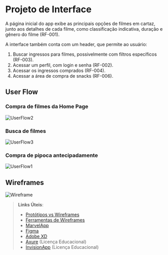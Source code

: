 
# Projeto de Interface

 A página inicial do app exibe as principais opções de filmes em cartaz, junto aos detalhes de cada filme, como classificação indicativa, duração e gênero do filme (RF-001).
 
 A interface também conta com um header, que permite ao usuário: 
 
 1. Buscar ingressos para filmes, possivelmente com filtros específicos (RF-003). 
 2. Acessar um perfil, com login e senha (RF-002).
 3. Acessar os ingressos comprados (RF-004).
 4. Acessar a área de compra de snacks (RF-006).

## User Flow

### Compra de filmes da Home Page

![UserFlow2](https://github.com/user-attachments/assets/abd1d442-91b8-4bad-9f4c-050b32f23031)<br>

### Busca de filmes

![UserFlow3](https://github.com/user-attachments/assets/33ec3c15-91d7-408f-a987-c0861b553f6e)<br>

### Compra de pipoca antecipadamente

![UserFlow1](https://github.com/user-attachments/assets/c8251433-07a6-4652-8864-52518d80b081)<br>

## Wireframes

![Wireframe](https://github.com/user-attachments/assets/ca9fcd7c-f90c-41e9-b128-dbe30c1fc162)
 
> **Links Úteis**:
> - [Protótipos vs Wireframes](https://www.nngroup.com/videos/prototypes-vs-wireframes-ux-projects/)
> - [Ferramentas de Wireframes](https://rockcontent.com/blog/wireframes/)
> - [MarvelApp](https://marvelapp.com/developers/documentation/tutorials/)
> - [Figma](https://www.figma.com/)
> - [Adobe XD](https://www.adobe.com/br/products/xd.html#scroll)
> - [Axure](https://www.axure.com/edu) (Licença Educacional)
> - [InvisionApp](https://www.invisionapp.com/) (Licença Educacional)
